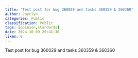 ```yaml
---
title: "Test post for bug 360029 and tasks 360359 & 360360"
author: Joyclyn
categories: Public
classification: Public
tags: [opinion,standards]
date: 2024-10-09 20:41:30 
likes: 0
---
```


Test post for bug 360029 and tasks 360359 & 360360